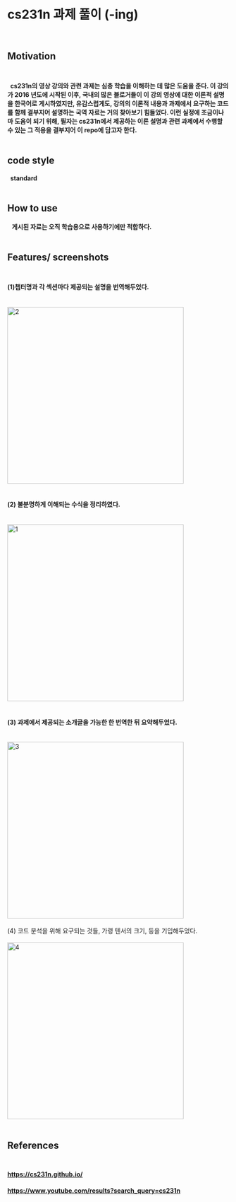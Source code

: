 # **cs231n 과제 풀이** (-ing)<br><br>
## **Motivation**<br><br>
#### &nbsp;&nbsp;cs231n의 영상 강의와 관련 과제는 심층 학습을 이해하는 데 많은 도움을 준다. 이 강의가 2016 년도에 시작된 이후, 국내의 많은 블로거들이 이 강의 영상에 대한 이론적 설명을 한국어로 게시하였지만, 유감스럽게도, 강의의 이론적 내용과 과제에서 요구하는 코드를 함께 결부지어 설명하는 국역 자료는 거의 찾아보기 힘들었다. 이런 실정에 조금이나마 도움이 되기 위해, 필자는 cs231n에서 제공하는 이론 설명과 관련 과제에서 수행할 수 있는 그 적용을 결부지어 이 repo에 담고자 한다.<br><br>
## **code style**<br>
#### &nbsp;&nbsp;standard<br><br>
## **How to use**<br>
#### &nbsp;&nbsp; 게시된 자료는 오직 학습용으로 사용하기에만 적합하다.<br><br>
## **Features/ screenshots**<br><br>

#### (1)챕터명과 각 섹션마다 제공되는 설명을 번역해두었다.<br><br>
<img width="400" alt="2" src="https://user-images.githubusercontent.com/66242400/87753751-420e9180-c83e-11ea-9bb1-e32efc69b616.png"><br><br>
#### (2) 불분명하게 이해되는 수식을 정리하였다.<br><br>
<img width="400" alt="1" src="https://user-images.githubusercontent.com/66242400/87753744-3cb14700-c83e-11ea-823d-acc646c21924.png"><br><br>
#### (3) 과제에서 제공되는 소개글을 가능한 한 번역한 뒤 요약해두었다.<br><br>
<img width="400" alt="3" src="https://user-images.githubusercontent.com/66242400/87753753-42a72800-c83e-11ea-8502-2f403c2f273c.png">
<br><br>
(4) 코드 분석을 위해 요구되는 것들, 가령 텐서의 크기, 등을 기입해두었다.<br><br>
<img width="400" alt="4" src="https://user-images.githubusercontent.com/66242400/87753756-433fbe80-c83e-11ea-9d8e-4f77c1034a32.png"><br><br>

## **References**<br><br>
#### https://cs231n.github.io/ <br>
#### https://www.youtube.com/results?search_query=cs231n

<br><br>
